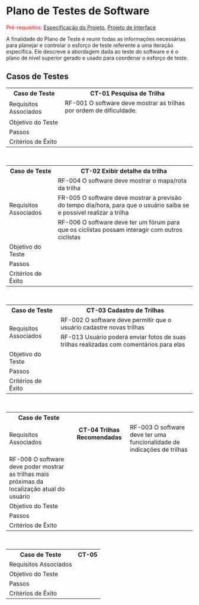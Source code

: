 # Plano de Testes de Software

<span style="color:red">Pré-requisitos: <a href="02-Especificação do Projeto.md"> Especificação do Projeto</a></span>, <a href="03-Projeto de Interface.md"> Projeto de Interface</a>

A finalidade do Plano de Teste é reunir todas as informações necessárias para planejar e controlar o esforço de teste referente a uma iteração específica. Ele descreve a abordagem dada ao teste do software e é o plano de nível superior gerado e usado para coordenar o esforço de teste.
 
<h2>Casos de Testes</h2>

<table border="0" id="CT01 - Pesquisa Trilha">
    <tr>
        <th>Caso de Teste</th>
        <th>CT-01 Pesquisa de Trilha</th>
    </tr>
    <tr>
        <td rowspan="2">Requisitos Associados</td>
        <td>RF-001 O software deve mostrar as trilhas por ordem de dificuldade.</td>
    </tr>
    <tr>
        <td></td>
    </tr>
    <tr>
        <td>Objetivo do Teste</td>
        <td> </td>
    </tr>
    <tr>
        <td>Passos</td>
        <td> </td>
    </tr>
    <tr>
        <td>Critérios de Êxito</td>
        <td> </td>
    </tr>
    </table>
<br>


<table border="0" id="CT02 - Exibir detalhe da trilha">
    <tr>
        <th>Caso de Teste</th>
        <th>CT-02 Exibir detalhe da trilha</th>
    </tr>
    <tr>
        <td rowspan="3">Requisitos Associados</td>
        <td>RF-004 O software deve mostrar o mapa/rota da trilha</td>
    </tr>
    <tr>
        <td>FR-005 O software deve mostrar a previsão do tempo dia/hora, para que o usuário saiba se e possível realizar a trilha</td>
    </tr>
    <tr>
        <td>RF-006 O software deve ter um fórum para que os ciclistas possam interagir com outros ciclistas</td>
    </tr>
    <tr>
        <td>Objetivo do Teste</td>
        <td> </td>
    </tr>
    <tr>
        <td>Passos</td>
        <td> </td>
    </tr>
    <tr>
        <td>Critérios de Êxito</td>
        <td> </td>
    </tr>
    </table>
<br>


<table border="0" id="CT03 - Cadastro de Trilha">
    <tr>
        <th>Caso de Teste</th>
        <th>CT-03 Cadastro de Trilhas</th>
    </tr>
    <tr>
        <td rowspan="2">Requisitos Associados</td>
        <td>RF-002 O software deve permitir que o usuário cadastre novas trilhas</td>
    </tr>
    <tr>
        <td>RF-013 Usuário poderá enviar fotos de suas trilhas realizadas com comentários para elas</td>
    </tr>
    <tr>
        <td>Objetivo do Teste</td>
        <td> </td>
    </tr>
    <tr>
        <td>Passos</td>
        <td> </td>
    </tr>
    <tr>
        <td>Critérios de Êxito</td>
        <td> </td>
    </tr>
    </table>
<br>


<table border="0" id="CT04 - Trilhas Recomendadas ">
    <tr>
        <th>Caso de Teste</th>
        <th rowspan="2">CT-04 Trilhas Recomendadas</th>
    </tr>
    <tr>
        <td>Requisitos Associados</td>
        <td>RF-003 O software deve ter uma funcionalidade de indicações de trilhas</td>
    </tr>
    <tr>
        <td>RF-008 O software deve poder mostrar as trilhas mais próximas da localização atual do usuário</td>
    </tr>
    <tr>
        <td>Objetivo do Teste</td>
        <td> </td>
    </tr>
    <tr>
        <td>Passos</td>
        <td> </td>
    </tr>
    <tr>
        <td>Critérios de Êxito</td>
        <td> </td>
    </tr>
    </table>
<br>


<table border="0" id="CT05 - ">
    <tr>
        <th>Caso de Teste</th>
        <th>CT-05</th>
    </tr>
    <tr>
        <td>Requisitos Associados</td>
        <td></td>
    </tr>
    <tr>
        <td>Objetivo do Teste</td>
        <td> </td>
    </tr>
    <tr>
        <td>Passos</td>
        <td> </td>
    </tr>
    <tr>
        <td>Critérios de Êxito</td>
        <td> </td>
    </tr>
    </table>
<br>
